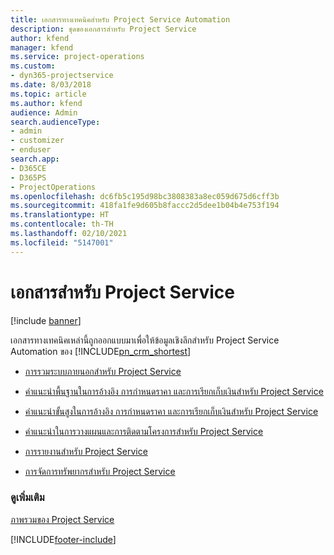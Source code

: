 ```yaml
---
title: เอกสารทางเทคนิคสำหรับ Project Service Automation
description: ชุดของเอกสารสำหรับ Project Service
author: kfend
manager: kfend
ms.service: project-operations
ms.custom:
- dyn365-projectservice
ms.date: 8/03/2018
ms.topic: article
ms.author: kfend
audience: Admin
search.audienceType:
- admin
- customizer
- enduser
search.app:
- D365CE
- D365PS
- ProjectOperations
ms.openlocfilehash: dc6fb5c195d98bc3808383a8ec059d675d6cff3b
ms.sourcegitcommit: 418fa1fe9d605b8faccc2d5dee1b04b4e753f194
ms.translationtype: HT
ms.contentlocale: th-TH
ms.lasthandoff: 02/10/2021
ms.locfileid: "5147001"
---
```

# <a name="white-papers-for-project-service"></a>เอกสารสำหรับ Project Service

[!include [banner](../includes/psa-now-project-operations.md)]

เอกสารทางเทคนิคเหล่านี้ถูกออกแบบมาเพื่อให้ข้อมูลเชิงลึกสำหรับ Project Service Automation ของ [!INCLUDE[pn_crm_shortest](../includes/pn-crm-shortest.md)]

-   [การรวมระบบภายนอกสำหรับ Project Service](https://go.microsoft.com/fwlink/?LinkId=825445)

-   [คำแนะนำพื้นฐานในการอ้างอิง การกำหนดราคา และการเรียกเก็บเงินสำหรับ Project Service](https://go.microsoft.com/fwlink/?LinkId=825241)

-   [คำแนะนำขั้นสูงในการอ้างอิง การกำหนดราคา และการเรียกเก็บเงินสำหรับ Project Service](https://go.microsoft.com/fwlink/?LinkId=825242)

-   [คำแนะนำในการวางแผนและการติดตามโครงการสำหรับ Project Service](https://go.microsoft.com/fwlink/?LinkId=825243)

-   [การรายงานสำหรับ Project Service](https://go.microsoft.com/fwlink/?LinkId=825446)

-   [การจัดการทรัพยากรสำหรับ Project Service](https://go.microsoft.com/fwlink/?LinkId=825244)

### <a name="see-also"></a>ดูเพิ่มเติม
 [ภาพรวมของ Project Service](../psa/overview.md)


[!INCLUDE[footer-include](../includes/footer-banner.md)]